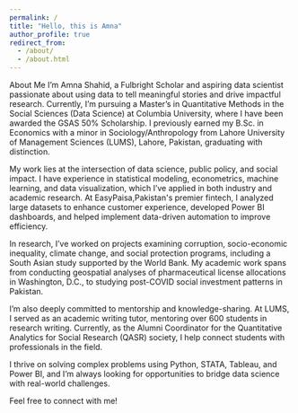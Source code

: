 ```yaml
---
permalink: /
title: "Hello, this is Amna"
author_profile: true
redirect_from: 
  - /about/
  - /about.html
---
```


About Me
I’m Amna Shahid, a Fulbright Scholar and aspiring data scientist passionate about using data to tell meaningful stories and drive impactful research. Currently, I’m pursuing a Master’s in Quantitative Methods in the Social Sciences (Data Science) at Columbia University, where I have been awarded the GSAS 50% Scholarship. I previously earned my B.Sc. in Economics with a minor in Sociology/Anthropology from Lahore University of Management Sciences (LUMS), Lahore, Pakistan, graduating with distinction.

My work lies at the intersection of data science, public policy, and social impact. I have experience in statistical modeling, econometrics, machine learning, and data visualization, which I’ve applied in both industry and academic research. At EasyPaisa,Pakistan's premier fintech, I analyzed large datasets to enhance customer experience, developed Power BI dashboards, and helped implement data-driven automation to improve efficiency.

In research, I’ve worked on projects examining corruption, socio-economic inequality, climate change, and social protection programs, including a South Asian study supported by the World Bank. My academic work spans from conducting geospatial analyses of pharmaceutical license allocations in Washington, D.C., to studying post-COVID social investment patterns in Pakistan.

I’m also deeply committed to mentorship and knowledge-sharing. At LUMS, I served as an academic writing tutor, mentoring over 600 students in research writing. Currently, as the Alumni Coordinator for the Quantitative Analytics for Social Research (QASR) society, I help connect students with professionals in the field.

I thrive on solving complex problems using Python, STATA, Tableau, and Power BI, and I’m always looking for opportunities to bridge data science with real-world challenges.

Feel free to connect with me!
